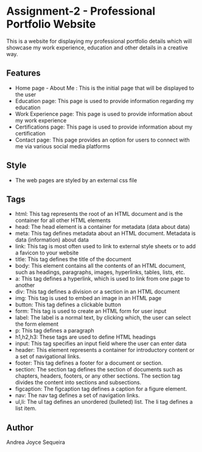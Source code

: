 # Assignment-2 - Professional Portfolio Website
This is a website for displaying my professional portfolio details which will showcase my work experience, education and other details in a creative way. 

## Features

 - Home page - About Me : This is the initial page that will be displayed to the user 
 - Education page: This page is used to provide information regarding my education
 - Work Experience page: This page is used to provide information about my work experience
 - Certifications page: This page is used to provide information about my certification
 - Contact page: This page provides an option for users to connect with me via various social media platforms
 
 ## Style
 - The web pages are styled by an external css file 
 
## Tags
 - html: This tag represents the root of an HTML document and is the container for all other HTML elements 
 - head: The head element is a container for metadata (data about data)
 - meta: This tag defines metadata about an HTML document. Metadata is data (information) about data
 - link: This tag is most often used to link to external style sheets or to add a favicon to your website
 - title: This tag defines the title of the document
 - body: This element contains all the contents of an HTML document, such as headings, paragraphs, images, hyperlinks, tables, lists, etc.
 - a: This tag defines a hyperlink, which is used to link from one page to another
 - div: This tag defines a division or a section in an HTML document
 - img: This tag is used to embed an image in an HTML page
 - button: This tag defines a clickable button
 - form: This tag is used to create an HTML form for user input
 - label: The label is a normal text, by clicking which, the user can select the form element
 - p: This tag defines a paragraph
 - h1,h2,h3: These tags are used to define HTML headings
 - input: This tag specifies an input field where the user can enter data
 - header: This element represents a container for introductory content or a set of navigational links.
 - footer: This tag defines a footer for a document or section.
 - section: The section tag defines the section of documents such as chapters, headers, footers, or any other sections. The section tag divides the content into sections and subsections.
 - figcaption: The figcaption tag defines a caption for a figure element.
 - nav: The nav tag defines a set of navigation links.
 - ul,li: The ul tag defines an unordered (bulleted) list. The li tag defines a list item.


## Author
Andrea Joyce Sequeira

